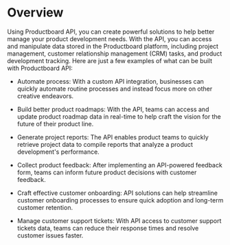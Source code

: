 # Overview

Using Productboard API, you can create powerful solutions to help better manage your product development needs. With the API, you can access and manipulate data stored in the Productboard platform, including project management, customer relationship management (CRM) tasks, and product development tracking. Here are just a few examples of what can be built with Productboard API:

- Automate process: With a custom API integration, businesses can quickly automate routine processes and instead focus more on other creative endeavors.

- Build better product roadmaps: With the API, teams can access and update product roadmap data in real-time to help craft the vision for the future of their product line.

- Generate project reports: The API enables product teams to quickly retrieve project data to compile reports that analyze a product development's performance.

- Collect product feedback: After implementing an API-powered feedback form, teams can inform future product decisions with customer feedback.

- Craft effective customer onboarding: API solutions can help streamline customer onboarding processes to ensure quick adoption and long-term customer retention.

- Manage customer support tickets: With API access to customer support tickets data, teams can reduce their response times and resolve customer issues faster.
